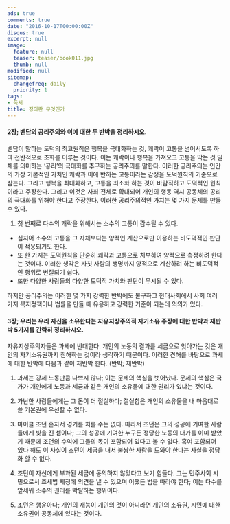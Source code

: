 ```yaml
---
ads: true
comments: true
date: "2016-10-17T00:00:00Z"
disqus: true
excerpt: null
image:
  feature: null
  teaser: teaser/book011.jpg
  thumb: null
modified: null
sitemap:
  changefreq: daily
  priority: 1
tags:
- 독서
title: 정의란 무엇인가
---
```



#### 2장; 벤담의 공리주의와 이에 대한 두 반박을 정리하시오.
벤담이 말하는 도덕의 최고원칙은 행복을 극대화하는 것, 쾌락이 고통을 넘어서도록 하여 전반적으로 조화를 이루는 것이다. 
이는 쾌락이나 행복을 가져오고 고통을 막는 것 일체를 의미하는 ‘공리’의 극대화를 추구하는 공리주의를 말한다.
이러한 공리주의는 인간의 가장 기본적인 가치인 쾌락과 이에 반하는 고통이라는 감정을 도덕원칙의 기준으로 삼는다. 
그리고 행복을 최대화하고, 고통을 최소화 하는 것이 바람직하고 도덕적인 원칙이라고 주장한다. 
그리고 이것은 사회 전체로 확대되어 개인의 행동 역시 공동체의 공리의 극대화를 위해야 한다고 주장한다.
이러한 공리주의적인 가치는 몇 가지 문제를 만들 수 있다. 
1. 첫 번째로 다수의 쾌락을 위해서는 소수의 고통이 감수될 수 있다. 
* 심지어 소수의 고통을 그 자체보다는 양적인 계산으로만 이용하는 비도덕적인 판단이 적용되기도 한다. 
* 또 한 가지는 도덕원칙을 단순히 쾌락과 고통으로 치부하여 양적으로 측정하려 한다는 것이다. 이러한 생각은 자칫 사람의 생명까지 양적으로 계산하려 하는 비도덕적인 행위로 변질되기 쉽다. 
* 또한 다양한 사람들의 다양한 도덕적 가치와 판단이 무시될 수 있다.

하지만 공리주의는 이러한 몇 가지 강력한 반박에도 불구하고 현대사회에서 사회 여러 가지 복지정책이나 법률을 만들 때 유용하고 강력한 기준이 되는데 의의가 있다.

#### 3장; 우리는 우리 자신을 소유한다는 자유지상주의적 자기소유 주장에 대한 반박과 재반박 5가지를 간략히 정리하시오.
자유지상주의자들은 과세에 반대한다. 개인의 노동의 결과를 세금으로 앗아가는 것은 개인의 자기소유권까지 침해하는 것이라 생각하기 때문이다. 
이러한 견해를 바탕으로 과세에 대한 반박에 다음과 같이 재반박 한다. 
(반박; 재반박)
1. 과세는 강제 노동만큼 나쁘지 않다; 
이는 문제의 핵심을 벗어났다. 문제의 핵심은 국가가 개인에게 노동과 세금과 같은 개인의 소유물에 대한 권리가 있냐는 것이다.

2. 가난한 사람들에게는 그 돈이 더 절실하다; 
절실함은 개인의 소유물을 내 마음대로 쓸 기본권에 우선할 수 없다.

3. 마이클 조던 혼자서 경기를 치를 수는 없다. 따라서 조던은 그의 성공에 기여한 사람들에게 빚을 진 셈이다; 
그의 성공에 기여한 누구든 정당한 노동의 대가를 이미 받았기 때문에 조던의 수익에 그들의 몫이 포함되어 있다고 볼 수 없다. 혹여 포함되어 있다 해도 이 사실이 조던이 세금을 내서 불쌍한 사람을 도와야 한다는 사실을 정당화 할 수 없다.

4. 조던이 자신에게 부과된 세금에 동의하지 않았다고 보기 힘들다. 그는 민주사회 시민으로서 조세법 제정에 의견을 낼 수 있으며 어쨌든 법을 따라야 한다; 
이는 다수를 앞세워 소수의 권리를 박탈하는 행위이다.

5. 조던은 행운아다; 
개인의 재능이 개인의 것이 아니라면 개인의 소유권, 시민에 대한 소유권이 공동체에 있다는 것이다.